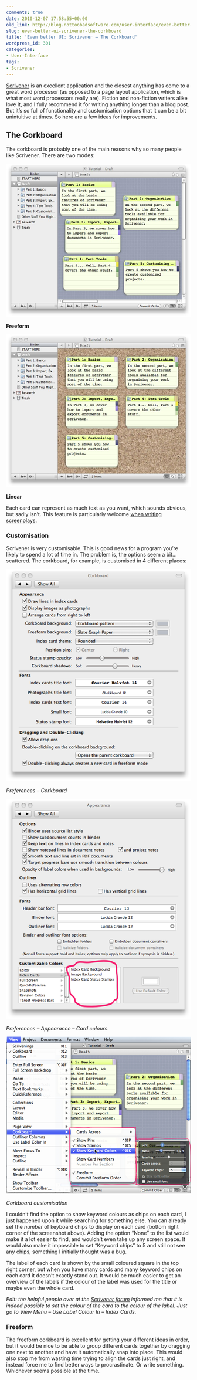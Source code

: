 ```yaml
---
comments: true
date: 2010-12-07 17:58:55+00:00
old_link: http://blog.nottoobadsoftware.com/user-interface/even-better-ui-scrivener-the-corkboard/
slug: even-better-ui-scrivener-the-corkboard
title: 'Even better UI: Scrivener – The Corkboard'
wordpress_id: 301
categories:
- User-Interface
tags:
- Scrivener
---
```


[Scrivener](https://www.literatureandlatte.com/scrivener/overview) is an excellent application and the closest anything has come to a great word processor (as opposed to a page layout application, which is what most word processors really are). Fiction and non-fiction writers alike love it, and I fully recommend it for writing anything longer than a blog post. But it’s so full of functionality and customisation options that it can be a bit unintuitive at times. So here are a few ideas for improvements.

<!-- more -->

## The Corkboard

The corkboard is probably one of the main reasons why so many people like Scrivener. There are two modes:

![Screenshot of Scrivener's free-form corkboard view](/media/old/tutorial-draft-1-2.jpg)

__Freeform__

![Screenshot of Scrivener's linear corkboard view](/media/old/tutorial-draft.jpg)

__Linear__

Each card can represent as much text as you want, which sounds obvious, but sadly isn’t. This feature is particularly welcome [when writing screenplays](http://prolost.com/blog/2010/6/17/the-state-of-screenwriting-software.html).

### Customisation

Scrivener is very customisable. This is good news for a program you’re likely to spend a lot of time in. The problem is, the options seem a bit… scattered. The corkboard, for example, is customised in 4 different places:

![Preferences – Corkboard](/media/old/corkboard.png)

_Preferences – Corkboard_

![It may seem a bit strange to put all the colour options in one place, but this saves so much screen estate it is probably the best solution.](/media/old/appearance.png)

_Preferences – Appearance – Card colours._

![Corkboard customisation](/media/old/tutorial-draft-1.png)

_Corkboard customisation_

I couldn’t find the option to show keyword colours as chips on each card, I just happened upon it while searching for something else. You can already set the _number_ of keyboard chips to display on each card (bottom right corner of the screenshot above). Adding the option “None” to the list would make it a lot easier to find, and wouldn’t even take up any screen space. It would also make it impossible to set “Keyword chips” to 5 and still not see any chips, something I initially thought was a bug.

The label of each card is shown by the small coloured square in the top right corner, but when you have many cards and many keyword chips on each card it doesn’t exactly stand out. It would be much easier to get an overview of the labels if the colour of the label was used for the title or maybe even the whole card.

_Edit: the helpful people over at the [Scrivener forum](http://literatureandlatte.com/forum/viewtopic.php?p=81542#p81542) informed me that it is indeed possible to set the colour of the card to the colour of the label. Just go to View Menu – Use Label Colour In – Index Cards._

### Freeform

The freeform corkboard is excellent for getting your different ideas in order, but it would be nice to be able to group different cards together by dragging one next to another and have it automatically snap into place. This would also stop me from wasting time trying to align the cards just right, and instead force me to find better ways to procrastinate. Or write something. Whichever seems possible at the time.
